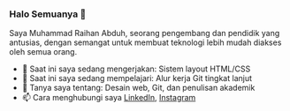 ### Halo Semuanya 👋

Saya Muhammad Raihan Abduh, seorang pengembang dan pendidik yang antusias, dengan semangat untuk membuat teknologi lebih mudah diakses oleh semua orang.

- 🔭 Saat ini saya sedang mengerjakan: Sistem layout HTML/CSS
- 🌱 Saat ini saya sedang mempelajari: Alur kerja Git tingkat lanjut
- 💬 Tanya saya tentang: Desain web, Git, dan penulisan akademik
- 📫 Cara menghubungi saya
  [LinkedIn](https://linkedin.com/in/muhammad-raihan-abduh-a9b61a25b),
  [Instagram](https://www.instagram.com/raihanabduh11/)
